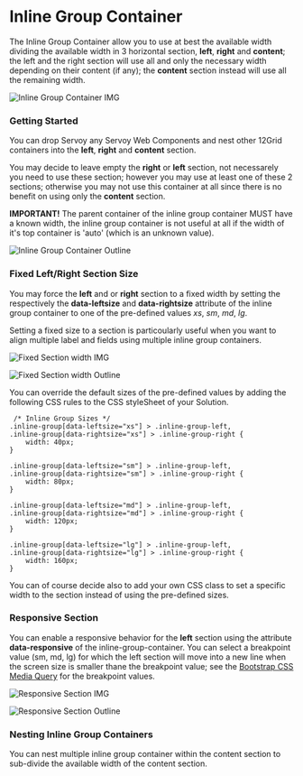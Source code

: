 # Inline Group Container

The Inline Group Container allow you to use at best the available width dividing the available width in 3 horizontal section, **left**, **right** and **content**; the left and the right section will use all and only the necessary width depending on their content (if any); the **content** section instead will use all the remaining width.

![Inline Group Container IMG](../../../../.gitbook/assets/2017-10-19\_1853.png)

### Getting Started

You can drop Servoy any Servoy Web Components and nest other 12Grid containers into the **left**, **right** and **content** section.

You may decide to leave empty the **right** or **left** section, not necessarely you need to use these section; however you may use at least one of these 2 sections; otherwise you may not use this container at all since there is no benefit on using only the **content** section.

**IMPORTANT!** The parent container of the inline group container MUST have a known width, the inline group container is not useful at all if the width of it's top container is 'auto' (which is an unknown value).

![Inline Group Container Outline](../../../../.gitbook/assets/2017-10-19\_1852.png)

### Fixed Left/Right Section Size

You may force the **left** and or **right** section to a fixed width by setting the respectively the **data-leftsize** and **data-rightsize** attribute of the inline group container to one of the pre-defined values _xs_, _sm_, _md_, _lg_.

Setting a fixed size to a section is particoularly useful when you want to align multiple label and fields using multiple inline group containers.

![Fixed Section width IMG](../../../../.gitbook/assets/2017-10-19\_1921.png)

![Fixed Section width Outline](../../../../.gitbook/assets/2017-10-19\_1922.png)

You can override the default sizes of the pre-defined values by adding the following CSS rules to the CSS styleSheet of your Solution.

```
 /* Inline Group Sizes */
.inline-group[data-leftsize="xs"] > .inline-group-left,
.inline-group[data-rightsize="xs"] > .inline-group-right {
 	width: 40px;
}
 
.inline-group[data-leftsize="sm"] > .inline-group-left,
.inline-group[data-rightsize="sm"] > .inline-group-right {
 	width: 80px;
}
 
.inline-group[data-leftsize="md"] > .inline-group-left,
.inline-group[data-rightsize="md"] > .inline-group-right {
 	width: 120px;
}
 
.inline-group[data-leftsize="lg"] > .inline-group-left,
.inline-group[data-rightsize="lg"] > .inline-group-right {
 	width: 160px;
}
```

You can of course decide also to add your own CSS class to set a specific width to the section instead of using the pre-defined sizes.

### Responsive Section

You can enable a responsive behavior for the **left** section using the attribute **data-responsive** of the inline-group-container. You can select a breakpoint value (sm, md, lg) for which the left section will move into a new line when the screen size is smaller thane the breakpoint value; see the [Bootstrap CSS Media Query](https://getbootstrap.com/docs/3.0/css/#grid-media-queries) for the breakpoint values.

![Responsive Section IMG](../../../../.gitbook/assets/2017-10-19\_1903.png)

![Responsive Section Outline](../../../../.gitbook/assets/2017-10-19\_1901.png)

### Nesting Inline Group Containers

You can nest multiple inline group container within the content section to sub-divide the available width of the content section.
